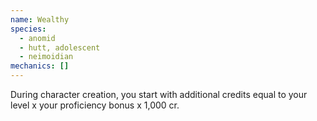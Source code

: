 ```yaml
---
name: Wealthy
species:
  - anomid
  - hutt, adolescent
  - neimoidian
mechanics: []
---
```

During character creation, you start with additional credits equal to your level x your proficiency bonus x 1,000 cr.
